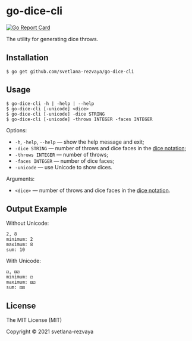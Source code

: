 # go-dice-cli

[![Go Report Card](https://goreportcard.com/badge/github.com/svetlana-rezvaya/go-dice-cli)](https://goreportcard.com/report/github.com/svetlana-rezvaya/go-dice-cli)

The utility for generating dice throws.

## Installation

```
$ go get github.com/svetlana-rezvaya/go-dice-cli
```

## Usage

```
$ go-dice-cli -h | -help | --help
$ go-dice-cli [-unicode] <dice>
$ go-dice-cli [-unicode] -dice STRING
$ go-dice-cli [-unicode] -throws INTEGER -faces INTEGER
```

Options:

- `-h`, `-help`, `--help` &mdash; show the help message and exit;
- `-dice STRING` &mdash; number of throws and dice faces in the [dice notation](https://en.wikipedia.org/wiki/Dice_notation);
- `-throws INTEGER` &mdash; number of throws;
- `-faces INTEGER` &mdash; number of dice faces;
- `-unicode` &mdash; use Unicode to show dices.

Arguments:

- `<dice>` &mdash; number of throws and dice faces in the [dice notation](https://en.wikipedia.org/wiki/Dice_notation).

## Output Example

Without Unicode:

```
2, 8
minimum: 2
maximum: 8
sum: 10
```

With Unicode:

```
⚁, ⚅⚁
minimum: ⚁
maximum: ⚅⚁
sum: ⚄⚄
```

## License

The MIT License (MIT)

Copyright &copy; 2021 svetlana-rezvaya
